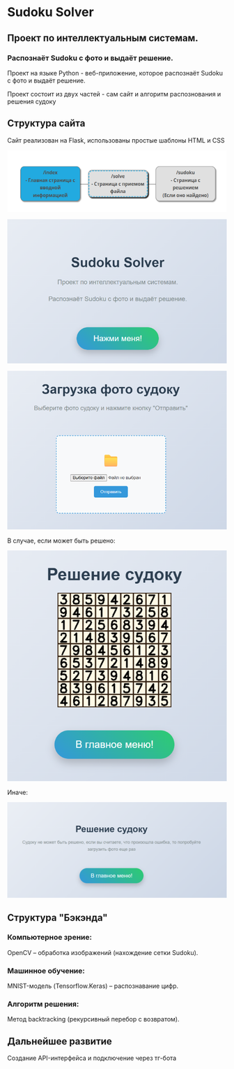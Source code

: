 # Sudoku Solver
## Проект по интеллектуальным системам.

### Распознаёт Sudoku с фото и выдаёт решение.

Проект на языке Python - веб-приложение, которое распознаёт Sudoku с фото и выдаёт решение.

Проект состоит из двух частей - сам сайт и алгоритм распознования и решения судоку

## Структура сайта

Сайт реализован на Flask, использованы простые шаблоны HTML и CSS

![img.png](images/img5.png)

![img.png](images/img.png)

![img.png](images/img2.png)

В случае, если может быть решено:

![img.png](images/img3.png)

Иначе:

![img.png](images/img4.png)

## Структура "Бэкэнда"

### Компьютерное зрение:
OpenCV – обработка изображений (нахождение сетки Sudoku).

### Машинное обучение:

MNIST-модель (Tensorflow.Keras) – распознавание цифр.

### Алгоритм решения:
Метод backtracking (рекурсивный перебор с возвратом).

## Дальнейшее развитие

Создание API-интерфейса и подключение через тг-бота

